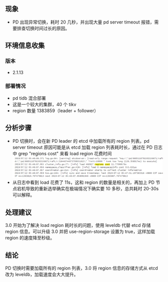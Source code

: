 ## 现象
- PD 出现异常切换，耗时 20 几秒，并出现大量 pd server timeout 报错，需要排查切换时间过长的原因。

## 环境信息收集
### 版本
- 2.1.13

### 部署情况
- pd tidb 混合部署
- 这是一个较大的集群，40 个 tikv
- region 数量 1383859（leader + follower）

## 分析步骤
- PD 切换时，会在新 PD leader 的 etcd 中加载所有的 region 列表。pd server timeout 原因可能是从 etcd 加载 region 列表耗时长，通过在 PD 日志中 grep "regions cost" 来看 load region 花费时间
![](./resources/case429-load.jpg)
- 从日志中看到 load 花费了 11s，这和 region 的数量是相关的，再加上 PD 节点宕机导致的重新选举确实在极端情况下确实要 10 多秒，总共耗时 20-30s 可以解释。

## 处理建议
3.0 开始为了解决 load region 耗时长的问题，使用 leveldb 代替 etcd 存储 region 信息。可以升级 3.0 并把 use-region-storage 设置为 true，这样加载 region 的速度降至秒级。

## 结论
PD 切换时需要加载所有的 region 列表，3.0 将 region 信息的存储方式从 etcd 改为 leveldb，加载速度会大大提升。










